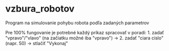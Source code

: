 # vzbura_robotov
Program na simulovanie pohybu robota podľa zadaných parametrov

Pre 100% fungovanie je potrebné každý príkaz spracovať v poradí: 1. zadať "vpravo"/"vlavo" (na začiatku možné iba "vpravo") -> 2. zadať "ciara cislo" (napr. 50) -> stlačiť "Vykonaj"
